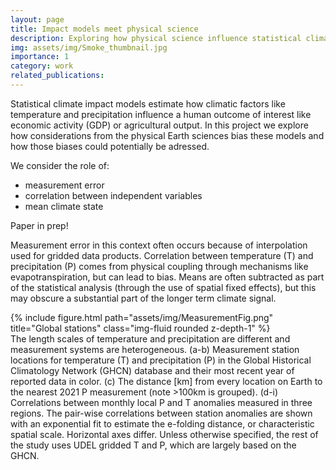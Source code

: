 ```yaml
---
layout: page
title: Impact models meet physical science
description: Exploring how physical science influence statistical climate impact models
img: assets/img/Smoke_thumbnail.jpg
importance: 1
category: work
related_publications: 
---
```


Statistical climate impact models estimate how climatic factors like temperature and precipitation influence a human outcome of interest like economic activity (GDP) or agricultural output. In this project we explore how considerations from the physical Earth sciences bias these models and how those biases could potentially be adressed. 

We consider the role of:
 - measurement error
 - correlation between independent variables
 - mean climate state

Paper in prep!

Measurement error in this context often occurs because of interpolation used for gridded data products. Correlation between temperature (T) and precipitation (P) comes from physical coupling through mechanisms like evapotranspiration, but can lead to bias. Means are often subtracted as part of the statistical analysis (through the use of spatial fixed effects), but this may obscure a substantial part of the longer term climate signal.

<div class="row justify-content-sm-center">
    <div class="col-sm-8 mt-3 mt-md-0">
        {% include figure.html path="assets/img/MeasurementFig.png" title="Global stations" class="img-fluid rounded z-depth-1" %}
    </div>
</div>
<div class="caption">
    The length scales of temperature and precipitation are different and measurement systems are heterogeneous. (a-b) Measurement station locations for temperature (T) and precipitation (P) in the Global Historical Climatology Network (GHCN) database and their most recent year of reported data in color. (c) The distance [km] from every location on Earth to the nearest 2021 P measurement (note >100km is grouped). (d-i) Correlations between monthly local P and T anomalies measured in three regions. The pair-wise correlations between station anomalies are shown with an exponential fit to estimate the e-folding distance, or characteristic spatial scale. Horizontal axes differ. Unless otherwise specified, the rest of the study uses UDEL gridded T and P, which are largely based on the GHCN.
</div>


